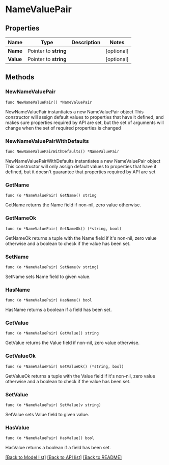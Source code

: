 # NameValuePair

## Properties

Name | Type | Description | Notes
------------ | ------------- | ------------- | -------------
**Name** | Pointer to **string** |  | [optional] 
**Value** | Pointer to **string** |  | [optional] 

## Methods

### NewNameValuePair

`func NewNameValuePair() *NameValuePair`

NewNameValuePair instantiates a new NameValuePair object
This constructor will assign default values to properties that have it defined,
and makes sure properties required by API are set, but the set of arguments
will change when the set of required properties is changed

### NewNameValuePairWithDefaults

`func NewNameValuePairWithDefaults() *NameValuePair`

NewNameValuePairWithDefaults instantiates a new NameValuePair object
This constructor will only assign default values to properties that have it defined,
but it doesn't guarantee that properties required by API are set

### GetName

`func (o *NameValuePair) GetName() string`

GetName returns the Name field if non-nil, zero value otherwise.

### GetNameOk

`func (o *NameValuePair) GetNameOk() (*string, bool)`

GetNameOk returns a tuple with the Name field if it's non-nil, zero value otherwise
and a boolean to check if the value has been set.

### SetName

`func (o *NameValuePair) SetName(v string)`

SetName sets Name field to given value.

### HasName

`func (o *NameValuePair) HasName() bool`

HasName returns a boolean if a field has been set.

### GetValue

`func (o *NameValuePair) GetValue() string`

GetValue returns the Value field if non-nil, zero value otherwise.

### GetValueOk

`func (o *NameValuePair) GetValueOk() (*string, bool)`

GetValueOk returns a tuple with the Value field if it's non-nil, zero value otherwise
and a boolean to check if the value has been set.

### SetValue

`func (o *NameValuePair) SetValue(v string)`

SetValue sets Value field to given value.

### HasValue

`func (o *NameValuePair) HasValue() bool`

HasValue returns a boolean if a field has been set.


[[Back to Model list]](../README.md#documentation-for-models) [[Back to API list]](../README.md#documentation-for-api-endpoints) [[Back to README]](../README.md)


